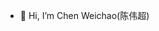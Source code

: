 - 👋 Hi, I’m Chen Weichao(陈伟超)

<!---
VicoCheney/VicoCheney is a ✨ special ✨ repository because its `README.md` (this file) appears on your GitHub profile.
You can click the Preview link to take a look at your changes.
--->
